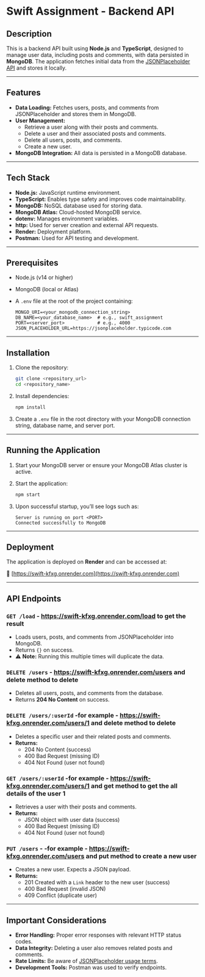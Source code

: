 # Swift Assignment - Backend API

## Description

This is a backend API built using **Node.js** and **TypeScript**, designed to manage user data, including posts and comments, with data persisted in **MongoDB**. The application fetches initial data from the [JSONPlaceholder API](https://jsonplaceholder.typicode.com) and stores it locally.

---

## Features

- **Data Loading:** Fetches users, posts, and comments from JSONPlaceholder and stores them in MongoDB.
- **User Management:**
  - Retrieve a user along with their posts and comments.
  - Delete a user and their associated posts and comments.
  - Delete all users, posts, and comments.
  - Create a new user.
- **MongoDB Integration:** All data is persisted in a MongoDB database.

---

## Tech Stack

- **Node.js:** JavaScript runtime environment.
- **TypeScript:** Enables type safety and improves code maintainability.
- **MongoDB:** NoSQL database used for storing data.
- **MongoDB Atlas:** Cloud-hosted MongoDB service.
- **dotenv:** Manages environment variables.
- **http:** Used for server creation and external API requests.
- **Render:** Deployment platform.
- **Postman:** Used for API testing and development.

---

## Prerequisites

- Node.js (v14 or higher)
- MongoDB (local or Atlas)
- A `.env` file at the root of the project containing:

  ```env
  MONGO_URI=<your_mongodb_connection_string>
  DB_NAME=<your_database_name>  # e.g., swift_assignment
  PORT=<server_port>            # e.g., 4000
  JSON_PLACEHOLDER_URL=https://jsonplaceholder.typicode.com
  ```

---

## Installation

1. Clone the repository:

   ```bash
   git clone <repository_url>
   cd <repository_name>
   ```

2. Install dependencies:

   ```bash
   npm install
   ```

3. Create a `.env` file in the root directory with your MongoDB connection string, database name, and server port.

---

## Running the Application

1. Start your MongoDB server or ensure your MongoDB Atlas cluster is active.
2. Start the application:

   ```bash
   npm start
   ```

3. Upon successful startup, you’ll see logs such as:

   ```
   Server is running on port <PORT>
   Connected successfully to MongoDB
   ```

---

## Deployment

The application is deployed on **Render** and can be accessed at:

🔗 [https://swift-kfxg.onrender.com](https://swift-kfxg.onrender.com)

---

## API Endpoints

### `GET /load` - https://swift-kfxg.onrender.com/load to get the result

- Loads users, posts, and comments from JSONPlaceholder into MongoDB.
- Returns `{}` on success.
- ⚠️ **Note:** Running this multiple times will duplicate the data.

### `DELETE /users` - https://swift-kfxg.onrender.com/users and delete method to delete

- Deletes all users, posts, and comments from the database.
- Returns **204 No Content** on success.

### `DELETE /users/:userId` -for example - https://swift-kfxg.onrender.com/users/1 and delete method to delete

- Deletes a specific user and their related posts and comments.
- **Returns:**
  - 204 No Content (success)
  - 400 Bad Request (missing ID)
  - 404 Not Found (user not found)

### `GET /users/:userId` -for example - https://swift-kfxg.onrender.com/users/1 and get method to get the all details of the user 1

- Retrieves a user with their posts and comments.
- **Returns:**
  - JSON object with user data (success)
  - 400 Bad Request (missing ID)
  - 404 Not Found (user not found)

### `PUT /users` - -for example - https://swift-kfxg.onrender.com/users and put method to create a new user

- Creates a new user. Expects a JSON payload.
- **Returns:**
  - 201 Created with a `Link` header to the new user (success)
  - 400 Bad Request (invalid JSON)
  - 409 Conflict (duplicate user)

---

## Important Considerations

- **Error Handling:** Proper error responses with relevant HTTP status codes.
- **Data Integrity:** Deleting a user also removes related posts and comments.
- **Rate Limits:** Be aware of [JSONPlaceholder usage terms](https://jsonplaceholder.typicode.com).
- **Development Tools:** Postman was used to verify endpoints.
